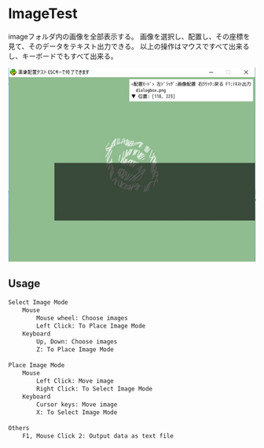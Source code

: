 
ImageTest
===

imageフォルダ内の画像を全部表示する。
画像を選択し、配置し、その座標を見て、そのデータをテキスト出力できる。
以上の操作はマウスですべて出来るし、キーボードでもすべて出来る。

![1](media/IMAGETEST.jpg)

## Usage

    Select Image Mode
        Mouse
            Mouse wheel: Choose images
            Left Click: To Place Image Mode
        Keyboard
            Up, Down: Choose images
            Z: To Place Image Mode

    Place Image Mode
        Mouse
            Left Click: Move image
            Right Click: To Select Image Mode
        Keyboard
            Cursor keys: Move image
            X: To Select Image Mode

    Others
        F1, Mouse Click 2: Output data as text file

